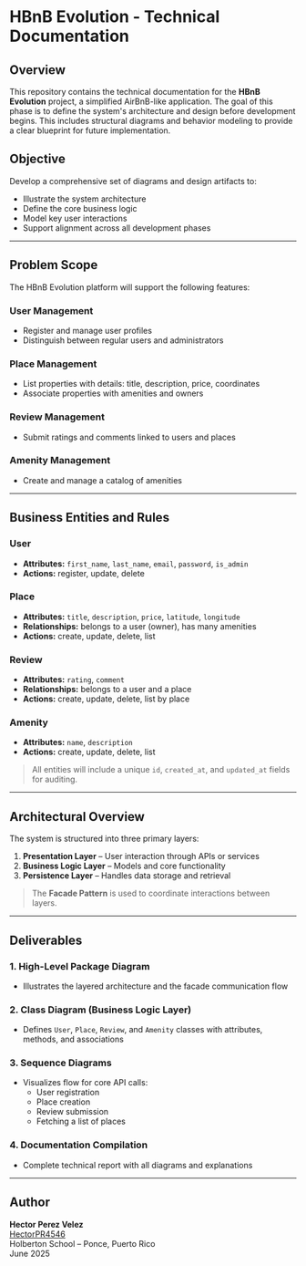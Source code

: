 # HBnB Evolution - Technical Documentation

## Overview

This repository contains the technical documentation for the **HBnB Evolution** project, a simplified AirBnB-like application. The goal of this phase is to define the system's architecture and design before development begins. This includes structural diagrams and behavior modeling to provide a clear blueprint for future implementation.

## Objective

Develop a comprehensive set of diagrams and design artifacts to:

- Illustrate the system architecture
- Define the core business logic
- Model key user interactions
- Support alignment across all development phases

---

## Problem Scope

The HBnB Evolution platform will support the following features:

### User Management
- Register and manage user profiles
- Distinguish between regular users and administrators

### Place Management
- List properties with details: title, description, price, coordinates
- Associate properties with amenities and owners

### Review Management
- Submit ratings and comments linked to users and places

### Amenity Management
- Create and manage a catalog of amenities

---

## Business Entities and Rules

### User
- **Attributes:** `first_name`, `last_name`, `email`, `password`, `is_admin`
- **Actions:** register, update, delete

### Place
- **Attributes:** `title`, `description`, `price`, `latitude`, `longitude`
- **Relationships:** belongs to a user (owner), has many amenities
- **Actions:** create, update, delete, list

### Review
- **Attributes:** `rating`, `comment`
- **Relationships:** belongs to a user and a place
- **Actions:** create, update, delete, list by place

### Amenity
- **Attributes:** `name`, `description`
- **Actions:** create, update, delete, list

> All entities will include a unique `id`, `created_at`, and `updated_at` fields for auditing.

---

## Architectural Overview

The system is structured into three primary layers:

1. **Presentation Layer** – User interaction through APIs or services
2. **Business Logic Layer** – Models and core functionality
3. **Persistence Layer** – Handles data storage and retrieval

> The **Facade Pattern** is used to coordinate interactions between layers.

---

## Deliverables

### 1. High-Level Package Diagram
- Illustrates the layered architecture and the facade communication flow

### 2. Class Diagram (Business Logic Layer)
- Defines `User`, `Place`, `Review`, and `Amenity` classes with attributes, methods, and associations

### 3. Sequence Diagrams
- Visualizes flow for core API calls:
  - User registration
  - Place creation
  - Review submission
  - Fetching a list of places

### 4. Documentation Compilation
- Complete technical report with all diagrams and explanations

---

## Author

**Hector Perez Velez**  
[HectorPR4546](https://github.com/HectorPR4546)  
Holberton School – Ponce, Puerto Rico  
June 2025
